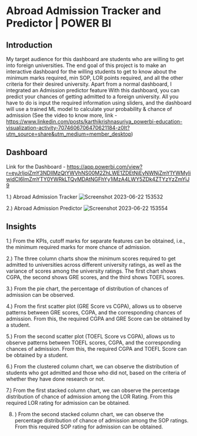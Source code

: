 # Abroad Admission Tracker and Predictor | POWER BI

## Introduction
My target audience for this dashboard are students who are willing to get into foreign universities. The end goal of this project is to make an interactive dashboard for the willing students to get to know about the minimum marks required, min SOP, LOR points required, and all the other criteria for their desired university. Apart from a normal dashboard, I integrated an Admission predictor feature With this dashboard, you can predict your chances of getting admitted to a foreign university. All you have to do is input the required information using sliders, and the dashboard will use a trained ML model to calculate your probability & chance of admission (See the video to know more, link - https://www.linkedin.com/posts/karthikrishnasuriya_powerbi-education-visualization-activity-7074606706470621184-z0It?utm_source=share&utm_medium=member_desktop)

## Dashboard
Link for the Dashboard - https://app.powerbi.com/view?r=eyJrIjoiZmY3NDllMzQtYWVhNS00M2ZhLWE1ZDEtNjEyNWNjZmY1YWMyIiwidCI6ImZmYTY0YWRkLTQyMDAtNGFhYy1iMzA4LWY5ZDk4ZTYzYzZmYiJ9

1.) Abroad Admission Tracker
![Screenshot 2023-06-22 153532](https://github.com/karthikrishna24/Abroad_Admission_Tracker_and_Predictor-POWER_BI/assets/111265282/11eb7ab3-abd9-4110-b1fb-ccc68d64b79e)

2.) Abroad Admission Predictor 
![Screenshot 2023-06-22 153554](https://github.com/karthikrishna24/Abroad_Admission_Tracker_and_Predictor-POWER_BI/assets/111265282/88ec10aa-815a-4df9-8ee7-cd6d2278d331)

## Insights
1.) From the KPIs, cutoff marks for separate features can be obtained, i.e., the minimum required marks for more chance of admission.

2.) The three column charts show the minimum scores required to get admitted to universities across different university ratings, as well as the variance of scores among the university ratings. The first chart shows CGPA, the second shows GRE scores, and the third shows TOEFL scores.

3.) From the pie chart, the percentage of distribution of chances of admission can be observed.

4.) From the first scatter plot (GRE Score vs CGPA), allows us to observe patterns between GRE scores, CGPA, and the corresponding chances of admission. From this, the required CGPA and GRE Score can be obtained by a student.

5.) From the second scatter plot (TOEFL Score vs CGPA), allows us to observe patterns between TOEFL scores, CGPA, and the corresponding chances of admission. From this, the required CGPA and TOEFL Score can be obtained by a student.

6.) From the clustered column chart, we can observe the distribution of students who got admitted and those who did not, based on the criteria of whether they have done research or not.

7.) From the first stacked column chart, we can observe the percentage distribution of chance of admission among the LOR Rating. From this required LOR rating for admission can be obtained.

8. ) From the second stacked column chart, we can observe the percentage distribution of chance of admission among the SOP ratings. From this required SOP rating for admission can be obtained.

